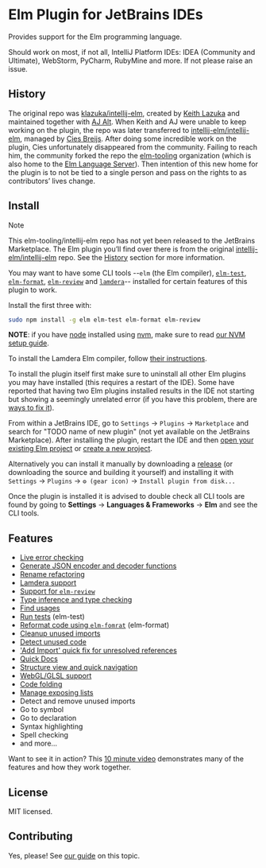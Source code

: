 Elm Plugin for JetBrains IDEs
=============================

<!-- Plugin description -->
Provides support for the Elm programming language.
<!-- Plugin description end -->

Should work on most, if not all, IntelliJ Platform IDEs: IDEA (Community and Ultimate), WebStorm, PyCharm, RubyMine and more. If not please raise an issue.


## History

The original repo was [klazuka/intellij-elm](https://github.com/klazuka/intellij-elm), created by [Keith Lazuka](https://github.com/klazuka) and maintained together with [AJ Alt](https://github.com/ajalt). When Keith and AJ were unable to keep working on the plugin, the repo was later transferred to [intellij-elm/intellij-elm](https://github.com/intellij-elm/intellij-elm), managed by [Cies Breijs](https://github.com/cies). After doing some incredible work on the plugin, Cies unfortunately disappeared from the community. Failing to reach him, the community forked the repo the [elm-tooling](https://github.com/elm-tooling) organization (which is also home to the [Elm Language Server](https://github.com/elm-tooling/elm-language-server)). Then intention of this new home for the plugin is to not be tied to a single person and pass on the rights to as contributors’ lives change.


## Install

> [!NOTE]
> This elm-tooling/intellij-elm repo has not yet been released to the JetBrains Marketplace. The Elm plugin you’ll find over there is from the original [intellij-elm/intellij-elm](https://github.com/intellij-elm/intellij-elm) repo. See the [History](#history) section for more information. 

You may want to have some CLI tools --`elm` (the Elm compiler), [`elm-test`](docs/elm-test.md), [`elm-format`](docs/features/elm-format.md),
[`elm-review`](docs/features/elm-review.md) and [`lamdera`](docs/features/lamdera.md)-- installed for certain features of this plugin to work.

Install the first three with:

```bash
sudo npm install -g elm elm-test elm-format elm-review
```

**NOTE**: if you have [node](https://nodejs.org) installed using [nvm](https://github.com/nvm-sh/nvm), make sure to read [our NVM setup guide](docs/nvm.md).

To install the Lamdera Elm compiler, follow [their instructions](https://lamdera.com/start).

To install the plugin itself first make sure to uninstall all other Elm plugins you may have installed (this requires a restart of the IDE).
Some have reported that having two Elm plugins installed results in the IDE not starting but showing a seemingly unrelated error
(if you have this problem, there are [ways to fix it](https://intellij-support.jetbrains.com/hc/en-us/community/posts/360000524244-Disable-Uninstall-plugin-without-launching-Idea)).

From within a JetBrains IDE, go to `Settings` -> `Plugins` -> `Marketplace` and search for "TODO name of new plugin" (not yet available on the JetBrains Marketplace).
After installing the plugin, restart the IDE and then [open your existing Elm project](docs/existing-project.md) or [create a new project](docs/new-project.md).

Alternatively you can install it manually by downloading a [release](https://github.com/elm-tooling/intellij-elm/releases) (or downloading the source and building it yourself) and
installing it with `Settings` -> `Plugins` -> `⚙️ (gear icon)` -> `Install plugin from disk...`

Once the plugin is installed it is advised to double check all CLI tools are found by going to
**Settings** -> **Languages & Frameworks** -> **Elm** and see the CLI tools. 


## Features

* [Live error checking](docs/features/live-error-checking.md)
* [Generate JSON encoder and decoder functions](docs/features/generate-function-json.md)
* [Rename refactoring](docs/features/rename-refactoring.md)
* [Lamdera support](docs/features/lamdera.md)
* [Support for `elm-review`](docs/features/elm-review.md)
* [Type inference and type checking](docs/features/type-inference.md)
* [Find usages](docs/features/find-usages.md)
* [Run tests](docs/features/elm-test.md) (elm-test)
* [Reformat code using `elm-fomrat`](docs/features/elm-format.md) (elm-format)
* [Cleanup unused imports](docs/features/unused-imports.md)
* [Detect unused code](docs/features/unused-code.md)
* ['Add Import' quick fix for unresolved references](docs/features/add-imports.md)
* [Quick Docs](docs/features/quick-docs.md)
* [Structure view and quick navigation](docs/features/structure-view.md)
* [WebGL/GLSL support](docs/features/webgl.md)
* [Code folding](docs/features/code-folding.md)
* [Manage exposing lists](docs/features/exposure.md)
* Detect and remove unused imports
* Go to symbol
* Go to declaration
* Syntax highlighting
* Spell checking
* and more...

Want to see it in action? This [10 minute video](https://www.youtube.com/watch?v=CC2TdNuZztI) demonstrates many of the features and how they work together.


## License

MIT licensed.


## Contributing

Yes, please! See [our guide](/docs/contributing.md) on this topic. 
